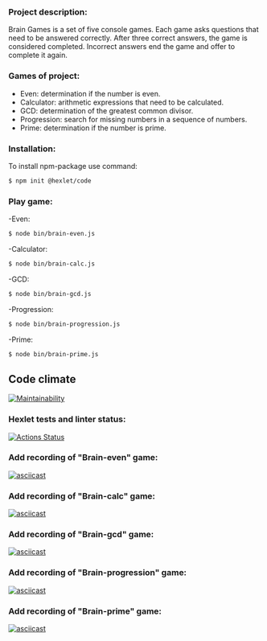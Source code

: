 ### Project description:

Brain Games is a set of five console games. Each game asks questions that need to be answered correctly. After three correct answers, the game is considered completed. Incorrect answers end the game and offer to complete it again.

### Games of project:

- Even: determination if the number is even.
- Calculator: arithmetic expressions that need to be calculated.
- GCD: determination of the greatest common divisor.
- Progression: search for missing numbers in a sequence of numbers.
- Prime: determination if the number is prime.

### Installation:

To install npm-package use command:

```sh
$ npm init @hexlet/code
```

### Play game:

-Even:

```sh
$ node bin/brain-even.js
```

-Calculator:

```sh
$ node bin/brain-calc.js
```
-GCD:

```sh
$ node bin/brain-gcd.js
```

-Progression:

```sh
$ node bin/brain-progression.js
```

-Prime:

```sh
$ node bin/brain-prime.js
```

## Code climate
[![Maintainability](https://api.codeclimate.com/v1/badges/7ed748b432399fc7a473/maintainability)](https://codeclimate.com/github/RomashNat/frontend-project-44/maintainability)
### Hexlet tests and linter status:
[![Actions Status](https://github.com/RomashNat/frontend-project-44/actions/workflows/hexlet-check.yml/badge.svg)](https://github.com/RomashNat/frontend-project-44/actions)
### Add recording of "Brain-even" game:
[![asciicast](https://asciinema.org/a/WC62Q5s9PhOyBXqvRJ7YmpNjw.svg)](https://asciinema.org/a/WC62Q5s9PhOyBXqvRJ7YmpNjw)
### Add recording of "Brain-calc" game:
[![asciicast](https://asciinema.org/a/aOn3wTEXBOaFr67HTTfC7AOdV.svg)](https://asciinema.org/a/aOn3wTEXBOaFr67HTTfC7AOdV)
### Add recording of "Brain-gcd" game:
[![asciicast](https://asciinema.org/a/yv3zc0g6aY8PbS3eL30PEwI0p.svg)](https://asciinema.org/a/yv3zc0g6aY8PbS3eL30PEwI0p)
### Add recording of "Brain-progression" game:
[![asciicast](https://asciinema.org/a/nP4uLacgcR5YIhH7BAR7BeOna.svg)](https://asciinema.org/a/nP4uLacgcR5YIhH7BAR7BeOna)
### Add recording of "Brain-prime" game:
[![asciicast](https://asciinema.org/a/gY4zfgmorObsj0FFwIaB4RbeK.svg)](https://asciinema.org/a/gY4zfgmorObsj0FFwIaB4RbeK)
